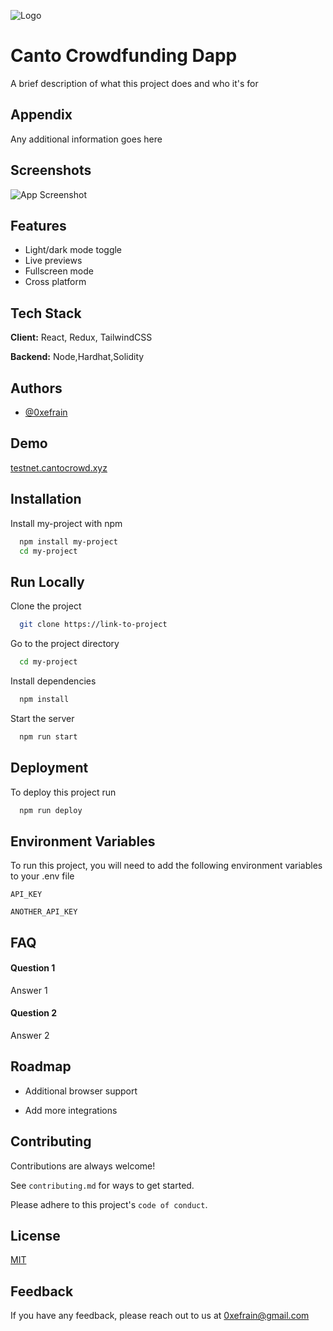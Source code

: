 
![Logo](https://cantocrowd-bucket.us-southeast-1.linodeobjects.com/logo_horizontal.png)


# Canto Crowdfunding Dapp

A brief description of what this project does and who it's for


## Appendix

Any additional information goes here


## Screenshots

![App Screenshot](https://via.placeholder.com/468x300?text=App+Screenshot+Here)


## Features

- Light/dark mode toggle
- Live previews
- Fullscreen mode
- Cross platform


## Tech Stack

**Client:** React, Redux, TailwindCSS

**Backend:** Node,Hardhat,Solidity


## Authors

- [@0xefrain](https://www.github.com/0xefrain)


## Demo

[testnet.cantocrowd.xyz](https://testnet.cantocrowd.xyz)


## Installation

Install my-project with npm

```bash
  npm install my-project
  cd my-project
```
    
## Run Locally

Clone the project

```bash
  git clone https://link-to-project
```

Go to the project directory

```bash
  cd my-project
```

Install dependencies

```bash
  npm install
```

Start the server

```bash
  npm run start
```


## Deployment

To deploy this project run

```bash
  npm run deploy
```


## Environment Variables

To run this project, you will need to add the following environment variables to your .env file

`API_KEY`

`ANOTHER_API_KEY`


## FAQ

#### Question 1

Answer 1

#### Question 2

Answer 2


## Roadmap

- Additional browser support

- Add more integrations


## Contributing

Contributions are always welcome!

See `contributing.md` for ways to get started.

Please adhere to this project's `code of conduct`.


## License

[MIT](https://choosealicense.com/licenses/mit/)


## Feedback

If you have any feedback, please reach out to us at 0xefrain@gmail.com

